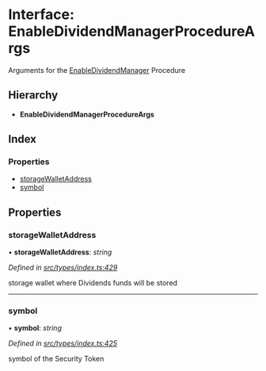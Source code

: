 # Interface: EnableDividendManagerProcedureArgs

Arguments for the [EnableDividendManager](../enums/_types_index_.proceduretype.md#enabledividendmanager) Procedure

## Hierarchy

* **EnableDividendManagerProcedureArgs**

## Index

### Properties

* [storageWalletAddress](_types_index_.enabledividendmanagerprocedureargs.md#storagewalletaddress)
* [symbol](_types_index_.enabledividendmanagerprocedureargs.md#symbol)

## Properties

###  storageWalletAddress

• **storageWalletAddress**: *string*

*Defined in [src/types/index.ts:429](https://github.com/PolymathNetwork/polymath-sdk/blob/fb8c7c9/src/types/index.ts#L429)*

storage wallet where Dividends funds will be stored

___

###  symbol

• **symbol**: *string*

*Defined in [src/types/index.ts:425](https://github.com/PolymathNetwork/polymath-sdk/blob/fb8c7c9/src/types/index.ts#L425)*

symbol of the Security Token
